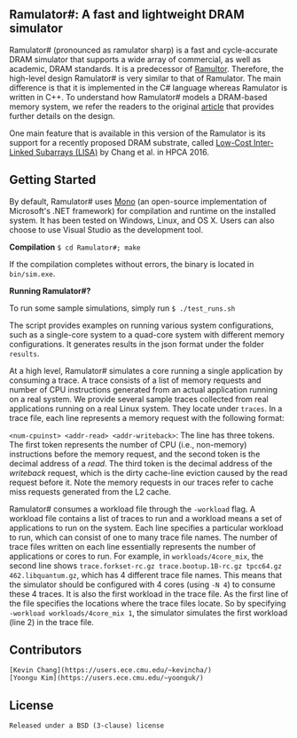 ## Ramulator#: A fast and lightweight DRAM simulator

Ramulator# (pronounced as ramulator sharp) is a fast and cycle-accurate DRAM
simulator that supports a wide array of commercial, as well as academic, DRAM
standards. It is a predecessor of
[Ramultor](https://github.com/CMU-SAFARI/ramulator). Therefore, the high-level
design Ramulator# is very similar to that of Ramulator. The main difference is
that it is implemented in the C# language whereas Ramulator is written in C++.
To understand how Ramulator# models a DRAM-based memory system, we refer the
readers to the original
[article](https://users.ece.cmu.edu/~omutlu/pub/ramulator_dram_simulator-ieee-cal15.pdf)
that provides further details on the design.

One main feature that is available in this version of the Ramulator is its
support for a recently proposed DRAM substrate, called [Low-Cost Inter-Linked
Subarrays
(LISA)](https://users.ece.cmu.edu/~kevincha/papers/kchang_lisa_hpca2016.pdf) by
Chang et al. in HPCA 2016.

## Getting Started

By default, Ramulator# uses [Mono](http://www.mono-project.com/) (an
open-source implementation of Microsoft's .NET framework) for compilation and
runtime on the installed system. It has been tested on Windows, Linux, and OS
X. Users can also choose to use Visual Studio as the development tool.

**Compilation**
`$ cd Ramulator#; make`

If the compilation completes without errors, the binary is located in `bin/sim.exe`.

**Running Ramulator#?**

To run some sample simulations, simply run
`$ ./test_runs.sh`

The script provides examples on running various system configurations, such as
a single-core system to a quad-core system with different memory configurations.
It generates results in the json format under the folder `results`.

At a high level, Ramulator# simulates a core running a single application by
consuming a trace. A trace consists of a list of memory requests and number of
CPU instructions generated from an actual application running on a real system.
We provide several sample traces collected from real applications running on a
real Linux system. They locate under `traces`. In a trace file, each line
represents a memory request with the following format:

`<num-cpuinst> <addr-read> <addr-writeback>`: The line has three tokens. The
first token represents the number of CPU (i.e., non-memory) instructions before
the memory request, and the second token is the decimal address of a *read*.
The third token is the decimal address of the *writeback* request, which is the
dirty cache-line eviction caused by the read request before it. Note the memory
requests in our traces refer to cache miss requests generated from the L2 cache.

Ramulator# consumes a workload file through the `-workload` flag. A workload
file contains a list of traces to run and a workload means a set of
applications to run on the system. Each line specifies a particular workload to
run, which can consist of one to many trace file names. The number of trace
files written on each line essentially represents the number of applications or
cores to run. For example, in `workloads/4core_mix`, the second line shows
`trace.forkset-rc.gz trace.bootup.1B-rc.gz tpcc64.gz 462.libquantum.gz`, which
has 4 different trace file names. This means that the simulator should be
configured with 4 cores (using `-N 4`) to consume these 4 traces. It is also
the first workload in the trace file. As the first line of the file specifies
the locations where the trace files locate. So by specifying `-workload
workloads/4core_mix 1`, the simulator simulates the first workload (line 2) in
the trace file.

## Contributors

    [Kevin Chang](https://users.ece.cmu.edu/~kevincha/)
    [Yoongu Kim](https://users.ece.cmu.edu/~yoonguk/)

## License

    Released under a BSD (3-clause) license
